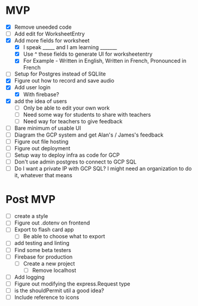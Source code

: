 # MVP

- [x] Remove uneeded code
- [ ] Add edit for WorksheetEntry
- [x] Add more fields for worksheet
    - [x] I speak _____ and I am learning _______ 
    - [x] Use ^ these fields to generate UI for worksheetentry
    - [x] For Example - Written in English, Written in French, Pronounced in French
- [ ] Setup for Postgres instead of SQLlite
- [x] Figure out how to record and save audio
- [x] Add user login
    - [x] With firebase?
- [x] add the idea of users
    - [ ] Only be able to edit your own work
    - [ ] Need some way for students to share with teachers
    - [ ] Need way for teachers to give feedback
- [ ] Bare minimum of usable UI
- [ ] Diagram the GCP system and get Alan's / James's feedback
- [ ] Figure out file hosting
- [ ] Figure out deployment
- [ ] Setup way to deploy infra as code for GCP
- [ ] Don't use admin postgres to connect to GCP SQL
- [ ] Do I want a private IP with GCP SQL? I might need an organization to do it, whatever that means
# Post MVP

- [ ] create a style
- [ ] Figure out .dotenv on frontend
- [ ] Export to flash card app
    - [ ] Be able to choose what to export
- [ ] add testing and linting
- [ ] Find some beta testers
- [ ] Firebase for production
    - [ ] Create a new project
        - [ ] Remove localhost
- [ ] Add logging
- [ ] Figure out modifying the express.Request type
- [ ] is the shouldPermit util a good idea?
- [ ] Include reference to icons
